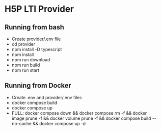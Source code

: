 # H5P LTI Provider

## Running from bash

- Create provider/.env file
- cd provider
- npm  install  -D  typescript
- npm  install
- npm  run  download
- npm  run  build
- npm run start

## Running from Docker

- Create .env and provider/.env files
- docker compose build
- docker compose up
- FULL: docker compose down && docker compose rm -f && docker image prune -f && docker volume prune -f && docker compose build --no-cache && docker compose up -d